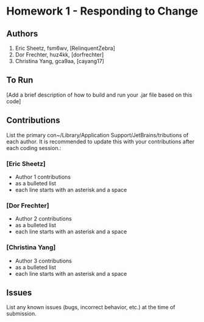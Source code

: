 # Homework 1 - Responding to Change

## Authors
1) Eric Sheetz, fsm6wv, [RelinquentZebra]
2) Dor Frechter, huz4kk, [dorfrechter]
3) Christina Yang, gca9aa, [cayang17]

## To Run

[Add a brief description of how to build and run your .jar file based on this code]

## Contributions

List the primary con~/Library/Application Support/JetBrains/<product><version>tributions of each author. It is recommended to update this with your contributions after each coding session.:

### [Eric Sheetz]

* Author 1 contributions
* as a bulleted list
* each line starts with an asterisk and a space

### [Dor Frechter]

* Author 2 contributions
* as a bulleted list
* each line starts with an asterisk and a space

### [Christina Yang]

* Author 3 contributions
* as a bulleted list
* each line starts with an asterisk and a space

## Issues

List any known issues (bugs, incorrect behavior, etc.) at the time of submission.
